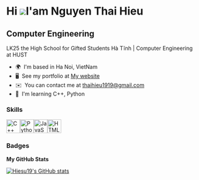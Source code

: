 Hi ![](https://user-images.githubusercontent.com/18350557/176309783-0785949b-9127-417c-8b55-ab5a4333674e.gif)I'am Nguyen Thai Hieu
========================================================================================================================================

Computer Engineering
--------------------

LK25 the High School for Gifted Students Hà Tĩnh | Computer Engineering at HUST

* 🌍  I'm based in Ha Noi, VietNam
* 🖥️  See my portfolio at [My website](http://hiesu19.click)
* ✉️  You can contact me at [thaihieu1919@gmail.com](mailto:thaihieu1919@gmail.com)
* 🧠  I'm learning C++, Python

### Skills


<p align="left">
<a href="https://docs.microsoft.com/en-us/cpp/?view=msvc-170" target="_blank" rel="noreferrer"><img src="https://raw.githubusercontent.com/danielcranney/readme-generator/main/public/icons/skills/cplusplus-colored.svg" width="36" height="36" alt="C++" /></a><a href="https://www.python.org/" target="_blank" rel="noreferrer"><img src="https://raw.githubusercontent.com/danielcranney/readme-generator/main/public/icons/skills/python-colored.svg" width="36" height="36" alt="Python" /></a><a href="https://developer.mozilla.org/en-US/docs/Web/JavaScript" target="_blank" rel="noreferrer"><img src="https://raw.githubusercontent.com/danielcranney/readme-generator/main/public/icons/skills/javascript-colored.svg" width="36" height="36" alt="JavaScript" /></a><a href="https://developer.mozilla.org/en-US/docs/Glossary/HTML5" target="_blank" rel="noreferrer"><img src="https://raw.githubusercontent.com/danielcranney/readme-generator/main/public/icons/skills/html5-colored.svg" width="36" height="36" alt="HTML5" /></a>
</p>

### Badges

<b>My GitHub Stats</b>

<a href="http://www.github.com/Hiesu19"><img src="https://github-readme-stats.vercel.app/api?username=Hiesu19&show_icons=true&hide=&count_private=true&title_color=0891b2&text_color=0891b2&icon_color=0891b2&bg_color=1c1917&hide_border=true&show_icons=true" alt="Hiesu19's GitHub stats" /></a>
